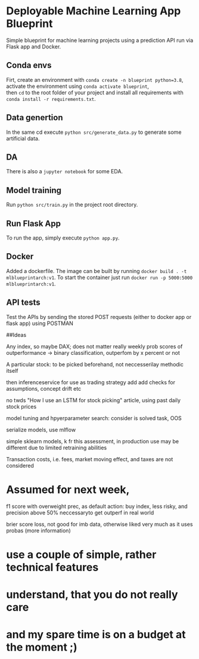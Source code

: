 # Deployable Machine Learning App Blueprint
Simple blueprint for machine learning projects using a prediction API run via Flask app and Docker.

## Conda envs
Firt, create an environment with
`conda create -n blueprint python=3.8`,\
activate the environment using
`conda activate blueprint`,\
then `cd` to the root folder of your project and install all requirements with 
`conda install -r requirements.txt`.

## Data genertion
In the same cd execute `python src/generate_data.py` to generate some artificial data.


## DA
There is also a `jupyter notebook` for some EDA.

## Model training
Run `python src/train.py` in the project root directory.


## Run Flask App
To run the app, simply execute `python app.py`.

## Docker
Added a dockerfile.
The image can be built by running 
`docker build . -t mlblueprintarch:v1`.
To start the container just run `docker run -p 5000:5000 mlblueprintarch:v1`.


## API tests
Test the APIs by sending the stored POST requests (either to docker app or flask app) using POSTMAN



##Ideas


Any index, so maybe DAX; does not matter really
weekly prob scores of outperformance -> binary classification, outperfom by x percent or not

A particular stock: to be picked beforehand, not neccesserilay methodic itself


then inferenceservice for use as trading strategy
add add checks for assumptions, concept drift etc

no twds "How I use an LSTM for stock picking" article, using past daily stock prices

model tuning and hpyerparameter search: consider is solved task, OOS

serialize models, use mlflow

simple sklearn models, k fr this assessment, in production use may be different due to limited retraining abilities


Transaction costs, i.e. fees, market moving effect, and taxes are not considered

# Assumed for next week, 


f1 score with overweight prec, as default action: buy index, less risky, and precision above 50% neccessaryto get outperf in real world

brier score loss, not good for imb data, otherwise liked very much as it uses probas (more information)


# use a couple of simple, rather technical features
#  understand, that you do not really care
# and my spare time is on a budget at the moment ;)
